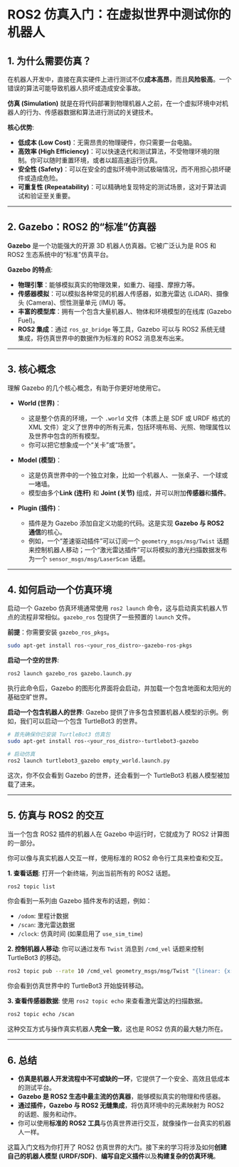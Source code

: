# ROS2 仿真入门：在虚拟世界中测试你的机器人

## 1. 为什么需要仿真？

在机器人开发中，直接在真实硬件上进行测试不仅**成本高昂**，而且**风险极高**。一个错误的算法可能导致机器人损坏或造成安全事故。

**仿真 (Simulation)** 就是在将代码部署到物理机器人之前，在一个虚拟环境中对机器人的行为、传感器数据和算法进行测试的关键技术。

**核心优势**:
- **低成本 (Low Cost)**：无需昂贵的物理硬件，你只需要一台电脑。
- **高效率 (High Efficiency)**：可以快速迭代和测试算法，不受物理环境的限制。你可以随时重置环境，或者以超高速运行仿真。
- **安全性 (Safety)**：可以在安全的虚拟环境中测试极端情况，而不用担心损坏硬件或造成危险。
- **可重复性 (Repeatability)**：可以精确地复现特定的测试场景，这对于算法调试和验证至关重要。

---

## 2. Gazebo：ROS2 的“标准”仿真器

**Gazebo** 是一个功能强大的开源 3D 机器人仿真器。它被广泛认为是 ROS 和 ROS2 生态系统中的“标准”仿真平台。

**Gazebo 的特点**:
- **物理引擎**：能够模拟真实的物理效果，如重力、碰撞、摩擦力等。
- **传感器模拟**：可以模拟各种常见的机器人传感器，如激光雷达 (LiDAR)、摄像头 (Camera)、惯性测量单元 (IMU) 等。
- **丰富的模型库**：拥有一个包含大量机器人、物体和环境模型的在线库 (Gazebo Fuel)。
- **ROS2 集成**：通过 `ros_gz_bridge` 等工具，Gazebo 可以与 ROS2 系统无缝集成，将仿真世界中的数据作为标准的 ROS2 消息发布出来。

---

## 3. 核心概念

理解 Gazebo 的几个核心概念，有助于你更好地使用它。

- **World (世界)**：
  - 这是整个仿真的环境，一个 `.world` 文件（本质上是 SDF 或 URDF 格式的 XML 文件）定义了世界中的所有元素，包括环境布局、光照、物理属性以及世界中包含的所有模型。
  - 你可以把它想象成一个“关卡”或“场景”。

- **Model (模型)**：
  - 这是仿真世界中的一个独立对象，比如一个机器人、一张桌子、一个球或一堵墙。
  - 模型由多个**Link (连杆)** 和 **Joint (关节)** 组成，并可以附加**传感器**和**插件**。

- **Plugin (插件)**：
  - 插件是为 Gazebo 添加自定义功能的代码。这是实现 **Gazebo 与 ROS2 通信**的核心。
  - 例如，一个“差速驱动插件”可以订阅一个 `geometry_msgs/msg/Twist` 话题来控制机器人移动；一个“激光雷达插件”可以将模拟的激光扫描数据发布为一个 `sensor_msgs/msg/LaserScan` 话题。

---

## 4. 如何启动一个仿真环境

启动一个 Gazebo 仿真环境通常使用 `ros2 launch` 命令，这与启动真实机器人节点的流程非常相似。`gazebo_ros` 包提供了一些预置的 `launch` 文件。

**前提**：你需要安装 `gazebo_ros_pkgs`。
```bash
sudo apt-get install ros-<your_ros_distro>-gazebo-ros-pkgs
```

**启动一个空的世界**:
```bash
ros2 launch gazebo_ros gazebo.launch.py
```
执行此命令后，Gazebo 的图形化界面将会启动，并加载一个包含地面和太阳光的基础空旷世界。

**启动一个包含机器人的世界**:
Gazebo 提供了许多包含预置机器人模型的示例。例如，我们可以启动一个包含 TurtleBot3 的世界。

```bash
# 首先确保你已安装 TurtleBot3 仿真包
sudo apt-get install ros-<your_ros_distro>-turtlebot3-gazebo

# 启动仿真
ros2 launch turtlebot3_gazebo empty_world.launch.py
```
这次，你不仅会看到 Gazebo 的世界，还会看到一个 TurtleBot3 机器人模型被加载了进来。

---

## 5. 仿真与 ROS2 的交互

当一个包含 ROS2 插件的机器人在 Gazebo 中运行时，它就成为了 ROS2 计算图的一部分。

你可以像与真实机器人交互一样，使用标准的 ROS2 命令行工具来检查和交互。

**1. 查看话题**:
打开一个新终端，列出当前所有的 ROS2 话题。
```bash
ros2 topic list
```
你会看到一系列由 Gazebo 插件发布的话题，例如：
- `/odom`: 里程计数据
- `/scan`: 激光雷达数据
- `/clock`: 仿真时间 (如果启用了 `use_sim_time`)

**2. 控制机器人移动**:
你可以通过发布 `Twist` 消息到 `/cmd_vel` 话题来控制 TurtleBot3 的移动。
```bash
ros2 topic pub --rate 10 /cmd_vel geometry_msgs/msg/Twist "{linear: {x: 0.2}, angular: {z: 0.5}}"
```
你会看到仿真世界中的 TurtleBot3 开始旋转移动。

**3. 查看传感器数据**:
使用 `ros2 topic echo` 来查看激光雷达的扫描数据。
```bash
ros2 topic echo /scan
```

这种交互方式与操作真实机器人**完全一致**，这也是 ROS2 仿真的最大魅力所在。

---

## 6. 总结

- **仿真是机器人开发流程中不可或缺的一环**，它提供了一个安全、高效且低成本的测试平台。
- **Gazebo 是 ROS2 生态中最主流的仿真器**，能够模拟真实的物理和传感器。
- **通过插件，Gazebo 与 ROS2 无缝集成**，将仿真环境中的元素映射为 ROS2 的话题、服务和动作。
- 你可以使用**标准的 ROS2 工具**与仿真世界进行交互，就像操作一台真实的机器人一样。

这篇入门文档为你打开了 ROS2 仿真世界的大门。接下来的学习将涉及如何**创建自己的机器人模型 (URDF/SDF)**、**编写自定义插件**以及**构建复杂的仿真环境**。 